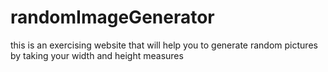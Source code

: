 # randomImageGenerator

this is an exercising website that will help you to generate random pictures by taking your width and height measures
